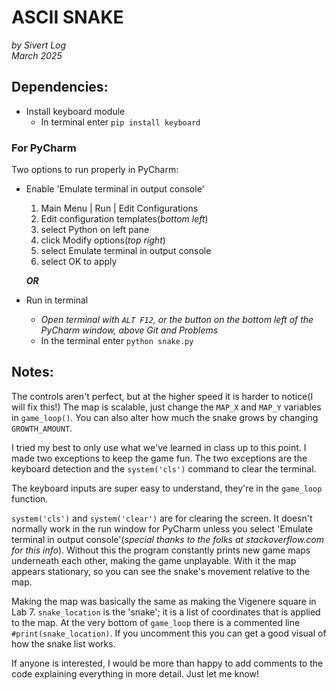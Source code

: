 # ASCII SNAKE
*by Sivert Log  
March 2025*


## Dependencies:
- Install keyboard module
    - In terminal enter `pip install keyboard`

### For PyCharm
Two options to run properly in PyCharm:
- Enable 'Emulate terminal in output console'  
  1) Main Menu | Run | Edit Configurations
  2) Edit configuration templates(*bottom left*)
  3) select Python on left pane
  4) click Modify options(*top right*)
  5) select Emulate terminal in output console
  6) select OK to apply  

  ***OR***
- Run in terminal
  - *Open terminal with `ALT F12`, or the button on the
bottom left of the PyCharm window, above Git and Problems*
  - In the terminal enter `python snake.py`

## Notes:
The controls aren't perfect, but at the higher speed
it is harder to notice(I will fix this!) The map is scalable, just change
the `MAP_X` and `MAP_Y` variables in `game_loop()`. You can
also alter how much the snake grows by changing `GROWTH_AMOUNT`.

I tried my best to only use what we've learned in class
up to this point. I made two exceptions to keep the
game fun. The two exceptions are the keyboard detection
and the `system('cls')` command to clear the terminal.  

The keyboard inputs are super easy to understand,
they're in the `game_loop` function.

`system('cls')` and `system('clear')` are for
clearing the screen. It doesn't normally work
in the run window for PyCharm unless you select
'Emulate terminal in output console'(*special thanks to
the folks at stackoverflow.com for this info*). Without this
the program constantly prints new game maps underneath
each other, making the game unplayable. With it
the map appears stationary, so you can
see the snake's movement relative to the map.

Making the map was basically the same as making
the Vigenere square in Lab 7. `snake_location` is
the 'snake'; it is a list of coordinates that is applied
to the map. At the very bottom of `game_loop` there
is a commented line `#print(snake_location)`. If you
uncomment this you can get a good visual of how the
snake list works.

If anyone is interested, I would be more than happy
to add comments to the code explaining everything in
more detail. Just let me know!